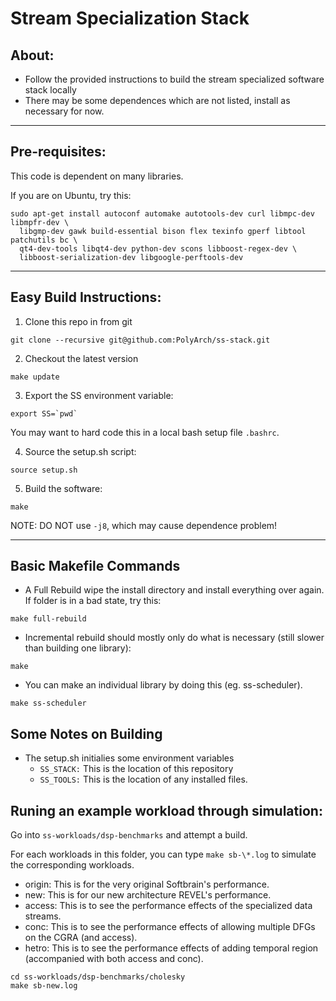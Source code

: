 Stream Specialization Stack
===========================

About:
------
 - Follow the provided instructions to build the stream specialized software stack locally
 - There may be some dependences which are not listed, install as necessary for now.

___

Pre-requisites:
---------------

This code is dependent on many libraries.

If you are on Ubuntu, try this:
````
sudo apt-get install autoconf automake autotools-dev curl libmpc-dev libmpfr-dev \
  libgmp-dev gawk build-essential bison flex texinfo gperf libtool patchutils bc \
  qt4-dev-tools libqt4-dev python-dev scons libboost-regex-dev \
  libboost-serialization-dev libgoogle-perftools-dev
````

___

Easy Build Instructions:
------------------------
1. Clone this repo in from git
````
git clone --recursive git@github.com:PolyArch/ss-stack.git
````

2. Checkout the latest version
````
make update
````

3. Export the SS environment variable:
````
export SS=`pwd`
````
You may want to hard code this in a local bash setup file `.bashrc`.

4. Source the setup.sh script:
````
source setup.sh
````

5. Build the software:
````
make
````
NOTE: DO NOT use `-j8`, which may cause dependence problem!

___

Basic Makefile Commands
-----------------------

* A Full Rebuild wipe the install directory and install everything over again.  If folder is in a bad state, try this:
````
make full-rebuild
````

* Incremental rebuild should mostly only do what is necessary (still slower than building one library):
````
make
````

* You can make an individual library by doing this (eg. ss-scheduler).
````
make ss-scheduler
````


Some Notes on Building
----------------------

* The setup.sh initialies some environment variables
  * `SS_STACK:` This is the location of this repository
  * `SS_TOOLS:` This is the location of any installed files.


Runing an example workload through simulation:
----------------------------------------------

Go into `ss-workloads/dsp-benchmarks` and attempt a build.

For each workloads in this folder, you can type `make sb-\*.log` to simulate the corresponding workloads.

* origin: This is for the very original Softbrain's performance.
* new: This is for our new architecture REVEL's performance.
* access: This is to see the performance effects of the specialized data streams.
* conc: This is to see the performance effects of allowing multiple DFGs on the CGRA (and access).
* hetro: This is to see the performance effects of adding temporal region (accompanied with both access and conc).


````
cd ss-workloads/dsp-benchmarks/cholesky
make sb-new.log
````
